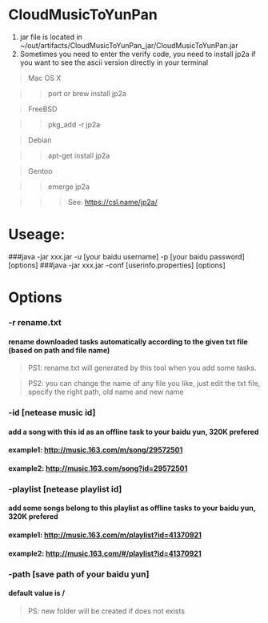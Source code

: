 # CloudMusicToYunPan

1. jar file is located in ~/out/artifacts/CloudMusicToYunPan_jar/CloudMusicToYunPan.jar
2. Sometimes you need to enter the verify code, you need to install jp2a if you want to see the ascii version directly in your terminal

> Mac OS X

>> port or brew install jp2a

> FreeBSD

>> pkg_add -r jp2a

> Debian

> >apt-get install jp2a

> Gentoo

>> emerge jp2a

>>> See: https://csl.name/jp2a/

# Useage:

###java -jar xxx.jar -u [your baidu username] -p [your baidu password] [options]
###java -jar xxx.jar -conf [userinfo.properties] [options]

# Options
### -r rename.txt 
#### rename downloaded tasks automatically according to the given txt file  (based on path and file name)
>PS1: rename.txt will generated by this tool when you add some tasks.

>PS2: you can change the name of any file you like, just edit the txt file, specify the right path, old name and new name

### -id [netease music id]
#### add a song with this id as an offline task to your baidu yun, 320K prefered
#### example1: http://music.163.com/m/song/29572501
#### example2: http://music.163.com/song?id=29572501

### -playlist [netease playlist id]
#### add some songs belong to this playlist as offline tasks to your baidu yun, 320K prefered
#### example1: http://music.163.com/m/playlist?id=41370921
#### example2: http://music.163.com/#/playlist?id=41370921

### -path [save path of your baidu yun]
#### default value is /
>PS: new folder will be created if does not exists
